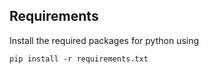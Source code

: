 ## Requirements
Install the required packages for python using
```
pip install -r requirements.txt
```


